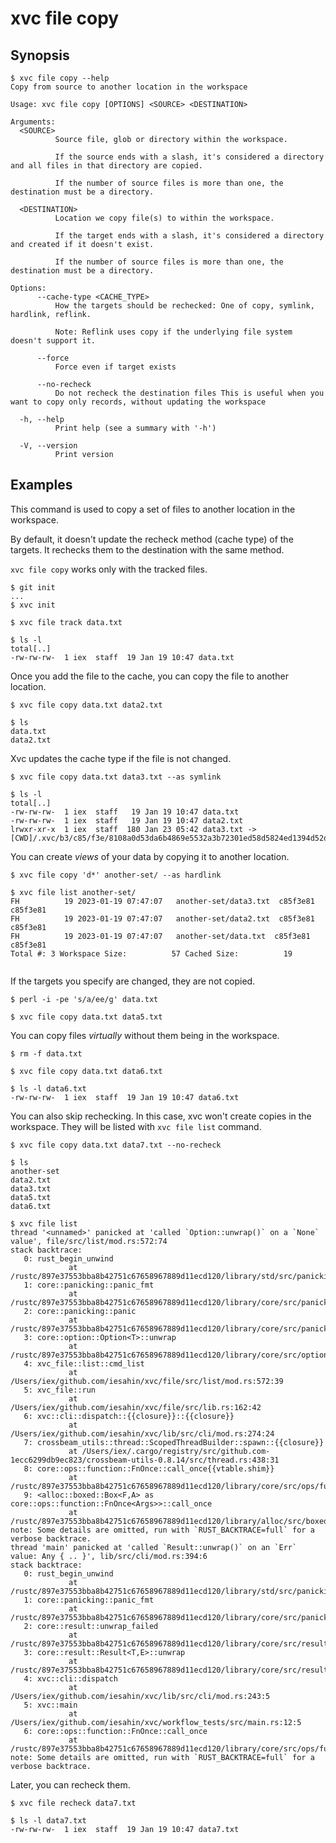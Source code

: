 # xvc file copy

## Synopsis

```console
$ xvc file copy --help
Copy from source to another location in the workspace

Usage: xvc file copy [OPTIONS] <SOURCE> <DESTINATION>

Arguments:
  <SOURCE>
          Source file, glob or directory within the workspace.
          
          If the source ends with a slash, it's considered a directory and all files in that directory are copied.
          
          If the number of source files is more than one, the destination must be a directory.

  <DESTINATION>
          Location we copy file(s) to within the workspace.
          
          If the target ends with a slash, it's considered a directory and created if it doesn't exist.
          
          If the number of source files is more than one, the destination must be a directory.

Options:
      --cache-type <CACHE_TYPE>
          How the targets should be rechecked: One of copy, symlink, hardlink, reflink.
          
          Note: Reflink uses copy if the underlying file system doesn't support it.

      --force
          Force even if target exists

      --no-recheck
          Do not recheck the destination files This is useful when you want to copy only records, without updating the workspace

  -h, --help
          Print help (see a summary with '-h')

  -V, --version
          Print version

```

## Examples

This command is used to copy a set of files to another location in the workspace.

By default, it doesn't update the recheck method (cache type) of the targets.
It rechecks them to the destination with the same method.

`xvc file copy` works only with the tracked files.

```console
$ git init
...
$ xvc init

$ xvc file track data.txt

$ ls -l
total[..]
-rw-rw-rw-  1 iex  staff  19 Jan 19 10:47 data.txt

```

Once you add the file to the cache, you can copy the file to another location.

```console
$ xvc file copy data.txt data2.txt

$ ls
data.txt
data2.txt

```

Xvc updates the cache type if the file is not changed.

```console
$ xvc file copy data.txt data3.txt --as symlink

$ ls -l
total[..]
-rw-rw-rw-  1 iex  staff   19 Jan 19 10:47 data.txt
-rw-rw-rw-  1 iex  staff   19 Jan 19 10:47 data2.txt
lrwxr-xr-x  1 iex  staff  180 Jan 23 05:42 data3.txt -> [CWD]/.xvc/b3/c85/f3e/8108a0d53da6b4869e5532a3b72301ed58d5824ed1394d52dbcabe9496/0.txt

```

You can create _views_ of your data by copying it to another location.

```console
$ xvc file copy 'd*' another-set/ --as hardlink

$ xvc file list another-set/
FH          19 2023-01-19 07:47:07   another-set/data3.txt  c85f3e81 c85f3e81
FH          19 2023-01-19 07:47:07   another-set/data2.txt  c85f3e81 c85f3e81
FH          19 2023-01-19 07:47:07   another-set/data.txt  c85f3e81 c85f3e81
Total #: 3 Workspace Size:          57 Cached Size:          19


```

If the targets you specify are changed, they are not copied.

```console
$ perl -i -pe 's/a/ee/g' data.txt

$ xvc file copy data.txt data5.txt

```

You can copy files _virtually_ without them being in the workspace.

```console
$ rm -f data.txt

$ xvc file copy data.txt data6.txt

$ ls -l data6.txt
-rw-rw-rw-  1 iex  staff  19 Jan 19 10:47 data6.txt

```

You can also skip rechecking.
In this case, xvc won't create copies in the workspace.
They will be listed with `xvc file list` command.

```console
$ xvc file copy data.txt data7.txt --no-recheck

$ ls
another-set
data2.txt
data3.txt
data5.txt
data6.txt

$ xvc file list
thread '<unnamed>' panicked at 'called `Option::unwrap()` on a `None` value', file/src/list/mod.rs:572:74
stack backtrace:
   0: rust_begin_unwind
             at /rustc/897e37553bba8b42751c67658967889d11ecd120/library/std/src/panicking.rs:584:5
   1: core::panicking::panic_fmt
             at /rustc/897e37553bba8b42751c67658967889d11ecd120/library/core/src/panicking.rs:142:14
   2: core::panicking::panic
             at /rustc/897e37553bba8b42751c67658967889d11ecd120/library/core/src/panicking.rs:48:5
   3: core::option::Option<T>::unwrap
             at /rustc/897e37553bba8b42751c67658967889d11ecd120/library/core/src/option.rs:775:21
   4: xvc_file::list::cmd_list
             at /Users/iex/github.com/iesahin/xvc/file/src/list/mod.rs:572:39
   5: xvc_file::run
             at /Users/iex/github.com/iesahin/xvc/file/src/lib.rs:162:42
   6: xvc::cli::dispatch::{{closure}}::{{closure}}
             at /Users/iex/github.com/iesahin/xvc/lib/src/cli/mod.rs:274:24
   7: crossbeam_utils::thread::ScopedThreadBuilder::spawn::{{closure}}
             at /Users/iex/.cargo/registry/src/github.com-1ecc6299db9ec823/crossbeam-utils-0.8.14/src/thread.rs:438:31
   8: core::ops::function::FnOnce::call_once{{vtable.shim}}
             at /rustc/897e37553bba8b42751c67658967889d11ecd120/library/core/src/ops/function.rs:248:5
   9: <alloc::boxed::Box<F,A> as core::ops::function::FnOnce<Args>>::call_once
             at /rustc/897e37553bba8b42751c67658967889d11ecd120/library/alloc/src/boxed.rs:1940:9
note: Some details are omitted, run with `RUST_BACKTRACE=full` for a verbose backtrace.
thread 'main' panicked at 'called `Result::unwrap()` on an `Err` value: Any { .. }', lib/src/cli/mod.rs:394:6
stack backtrace:
   0: rust_begin_unwind
             at /rustc/897e37553bba8b42751c67658967889d11ecd120/library/std/src/panicking.rs:584:5
   1: core::panicking::panic_fmt
             at /rustc/897e37553bba8b42751c67658967889d11ecd120/library/core/src/panicking.rs:142:14
   2: core::result::unwrap_failed
             at /rustc/897e37553bba8b42751c67658967889d11ecd120/library/core/src/result.rs:1785:5
   3: core::result::Result<T,E>::unwrap
             at /rustc/897e37553bba8b42751c67658967889d11ecd120/library/core/src/result.rs:1107:23
   4: xvc::cli::dispatch
             at /Users/iex/github.com/iesahin/xvc/lib/src/cli/mod.rs:243:5
   5: xvc::main
             at /Users/iex/github.com/iesahin/xvc/workflow_tests/src/main.rs:12:5
   6: core::ops::function::FnOnce::call_once
             at /rustc/897e37553bba8b42751c67658967889d11ecd120/library/core/src/ops/function.rs:248:5
note: Some details are omitted, run with `RUST_BACKTRACE=full` for a verbose backtrace.

```

Later, you can recheck them.

```console
$ xvc file recheck data7.txt

$ ls -l data7.txt
-rw-rw-rw-  1 iex  staff  19 Jan 19 10:47 data7.txt

```
